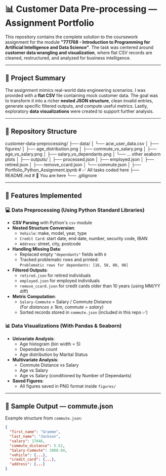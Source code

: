 # 📊 Customer Data Pre-processing — Assignment Portfolio

This repository contains the complete solution to the coursework assignment for the module **"771768 - Introduction to Programming for Artificial Intelligence and Data Science"**. The task was centered around **customer data wrangling and visualization**, where flat CSV records are cleaned, restructured, and analyzed for business intelligence.

---

## 📌 Project Summary

The assignment mimics real-world data engineering scenarios. I was provided with a **flat CSV** file containing mock customer data. The goal was to transform it into a richer **nested JSON structure**, clean invalid entries, generate specific filtered outputs, and compute useful metrics. Lastly, exploratory **data visualizations** were created to support further analysis.

---

## 📁 Repository Structure

customer-data-preprocessing/
├── data/
│ └── acw_user_data.csv 
│
├── figures/
│ ├── age_distribution.png
│ ├── commute_vs_salary.png
│ ├── age_vs_salary.png
│ ├── salary_vs_dependants.png
│ └── ... other seaborn plots
│
├── outputs/
│ ├── processed.json
│ ├── employed.json
│ ├── retired.json
│ ├── remove_ccard.json
│ └── commute.json 
│
├── Portfolio_Python_Assignment.ipynb # ✅ All tasks coded here
├── README.md # 📄 You are here
└── .gitignore


---

## 🧪 Features Implemented

### 💻 Data Preprocessing (Using Python Standard Libraries)

- **CSV Parsing** with Python's `csv` module
- **Nested Structure Conversion**:
  - `Vehicle`: make, model, year, type
  - `Credit Card`: start date, end date, number, security code, IBAN
  - `Address`: street, city, postcode
- **Handling Missing Data**:
  - Replaced empty `"dependants"` fields with `0`
  - Tracked problematic rows and printed:  
    `Problematic rows for dependants: [16, 58, 80, 98]`
- **Filtered Outputs**:
  - `retired.json` for retired individuals
  - `employed.json` for employed individuals
  - `remove_ccard.json` for credit cards older than 10 years (using MM/YY diff)
- **Metric Computation**:
  - `Salary-Commute` = Salary / Commute Distance  
    *(For distances ≤ 1km, commute = salary)*
  - Sorted records stored in `commute.json` (included in this repo ✅)

### 📊 Data Visualizations (With Pandas & Seaborn)

- **Univariate Analysis**:
  - Age histogram (bin width = 5)
  - Dependants count
  - Age distribution by Marital Status
- **Multivariate Analysis**:
  - Commute Distance vs Salary
  - Age vs Salary
  - Age vs Salary (conditioned by Number of Dependants)
- **Saved Figures**:
  - All figures saved in PNG format inside `figures/`

---

## 🧾 Sample Output — commute.json

Example structure from `commute.json`:

```json
{
  "first_name": "Graeme",
  "last_name": "Jackson",
  "salary": 17046,
  "commute_distance": 5.52,
  "Salary-Commute": 3088.04,
  "vehicle": {...},
  "credit_card": {...},
  "address": {...}
}
